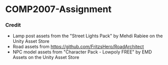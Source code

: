 # COMP2007-Assignment


### Credit
 * Lamp post assets from the "Street Lights Pack" by Mehdi Rabiee on the Unity Asset Store
 * Road assets from https://github.com/FritzsHero/RoadArchitect
 * NPC model assets from "Character Pack - Lowpoly FREE" by EMD Assets on the Unity Asset Store
